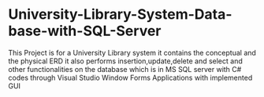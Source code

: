 # University-Library-System-Data-base-with-SQL-Server
This Project is for a University Library system it contains the conceptual and the physical ERD it also performs insertion,update,delete and select and other functionalities on the database which is in MS  SQL server with C# codes through Visual Studio Window Forms Applications with implemented GUI

